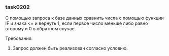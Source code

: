 
### task0202

С помощью запроса к базе данных сравнить числа с помощью функции IF и знака <= и вернуть 1,
если первое число меньше либо равно второму и 0 в обратном случае.


Требования:
1.	Запрос должен быть реализован согласно условию.



